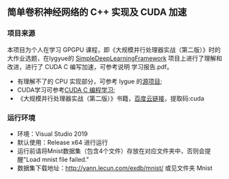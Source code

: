 ## 简单卷积神经网络的 C++ 实现及 CUDA 加速

### 项目来源
本项目为个人在学习 GPGPU 课程，即《大规模并行处理器实战（第二版）》时的大作业选题，在lygyue的 [SimpleDeepLearningFramework](https://github.com/lygyue/SimpleDeepLearningFramework) 项目上进行了理解和改进，进行了 CUDA C 编写加速，可参考说明 学习报告.pdf。
+ 有理解不了的 CPU 实现部分，可参考 lygue 的[源项目](https://github.com/lygyue/SimpleDeepLearningFramework);
+ CUDA学习可参考[CUDA C 编程学习](https://blog.csdn.net/qq_40491305/category_10861737.html);
+ 《大规模并行处理器实战（第二版）》书籍，[百度云链接](https://pan.baidu.com/s/1ATxcjt2q8qm0tk4RrbCKbg)，提取码:cuda

### 运行环境
+ 环境：Visual Studio 2019
+ 默认使用：Release x64 进行运行
+ 运行前请将Mnist数据集（包含4个文件）存放在对应文件夹中，否则会提醒"Load mnist file failed."
+ 数据集下载地址：http://yann.lecun.com/exdb/mnist/ 或见文件夹 Mnist
